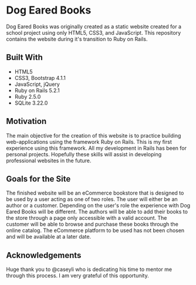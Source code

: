 # Dog Eared Books

Dog Eared Books was originally created as a static website created for a school project using only HTML5, CSS3, and JavaScript. This repository contains the website during it's transition to Ruby on Rails. 

## Built With

* HTML5
* CSS3, Bootstrap 4.1.1
* JavaScript, jQuery
* Ruby on Rails 5.2.1
* Ruby 2.5.0
* SQLite 3.22.0

## Motivation

The main objective for the creation of this website is to practice building web-applications using the framework Ruby on Rails. This is my first experience using this framework. All my development in Rails has been for personal projects. Hopefully these skills will assist in developing professional websites in the future.
 
## Goals for the Site

The finished website will be an eCommerce bookstore that is designed to be used by a user acting as one of two roles. The user will either be an author or a customer. Depending on the user's role the experience with Dog Eared Books will be different. The authors will be able to add their books to the store through a page only accessible with a valid account. The customer will be able to browse and purchase these books through the online catalog. The eCommerce platform to be used has not been chosen and will be available at a later date.

## Acknowledgements

Huge thank you to @caseyli who is dedicating his time to mentor me through this process. I am very grateful of this opportunity. 